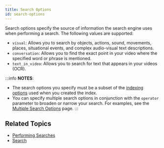 ```yaml
---
title: Search Options
id: search-options
---
```


Search options specify the source of information the search engine uses when performing a search. The following values are supported:

- `visual`: Allows you to search by objects, actions, sound, movements, places, situational events, and complex audio-visual text descriptions.
- `conversation`: Allows you to find the exact point in your video where the specified word or phrase is mentioned.
- `text_in_video`: Allows you to search for text that appears in your videos (OCR).

:::info **NOTES**:
- The search options you specify must be a subset of the [indexing options](/concepts/indexing-options) used when you created the index.
- You can specify multiple search options in conjunction with the `operator` parameter to broaden or narrow your search. For examples, see the [Multiple Search Options](/guides/performing-searches/multiple-search-options) page.
:::

## Related Topics

- [Performing Searches](/guides/performing-searches)
- [Search](/api-reference/search)

